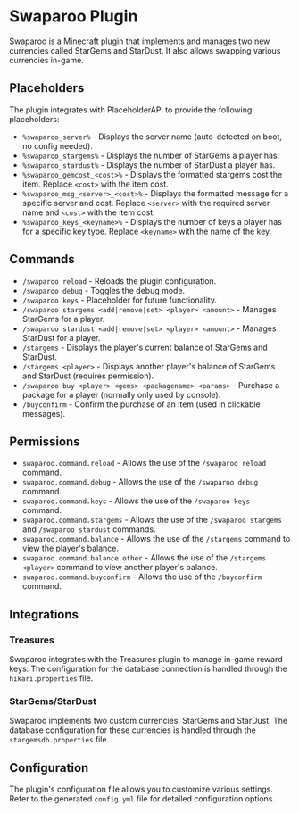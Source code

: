 # Swaparoo Plugin

Swaparoo is a Minecraft plugin that implements and manages two new currencies called StarGems and StarDust. It also allows swapping various currencies in-game.

## Placeholders

The plugin integrates with PlaceholderAPI to provide the following placeholders:

- `%swaparoo_server%` - Displays the server name (auto-detected on boot, no config needed).
- `%swaparoo_stargems%` - Displays the number of StarGems a player has.
- `%swaparoo_stardust%` - Displays the number of StarDust a player has.
- `%swaparoo_gemcost_<cost>%` - Displays the formatted stargems cost the item. Replace `<cost>` with the item cost.
- `%swaparoo_msg_<server>_<cost>%` - Displays the formatted message for a specific server and cost. Replace `<server>` with the required server name and `<cost>` with the item cost.
- `%swaparoo_keys_<keyname>%` - Displays the number of keys a player has for a specific key type. Replace `<keyname>` with the name of the key.

## Commands

- `/swaparoo reload` - Reloads the plugin configuration.
- `/swaparoo debug` - Toggles the debug mode.
- `/swaparoo keys` - Placeholder for future functionality.
- `/swaparoo stargems <add|remove|set> <player> <amount>` - Manages StarGems for a player.
- `/swaparoo stardust <add|remove|set> <player> <amount>` - Manages StarDust for a player.
- `/stargems` - Displays the player's current balance of StarGems and StarDust.
- `/stargems <player>` - Displays another player's balance of StarGems and StarDust (requires permission).
- `/swaparoo buy <player> <gems> <packagename> <params>` - Purchase a package for a player (normally only used by console).
- `/buyconfirm` - Confirm the purchase of an item (used in clickable messages).

## Permissions

- `swaparoo.command.reload` - Allows the use of the `/swaparoo reload` command.
- `swaparoo.command.debug` - Allows the use of the `/swaparoo debug` command.
- `swaparoo.command.keys` - Allows the use of the `/swaparoo keys` command.
- `swaparoo.command.stargems` - Allows the use of the `/swaparoo stargems` and `/swaparoo stardust` commands.
- `swaparoo.command.balance` - Allows the use of the `/stargems` command to view the player's balance.
- `swaparoo.command.balance.other` - Allows the use of the `/stargems <player>` command to view another player's balance.
- `swaparoo.command.buyconfirm` - Allows the use of the `/buyconfirm` command.

## Integrations

### Treasures

Swaparoo integrates with the Treasures plugin to manage in-game reward keys. The configuration for the database connection is handled through the `hikari.properties` file.

### StarGems/StarDust

Swaparoo implements two custom currencies: StarGems and StarDust. The database configuration for these currencies is handled through the `stargemsdb.properties` file.

## Configuration

The plugin's configuration file allows you to customize various settings. Refer to the generated `config.yml` file for detailed configuration options.
